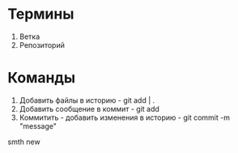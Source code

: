 # Термины

1. Ветка
2. Репозиторий

# Команды

1. Добавить файлы в историю - git add <file> | .
2. Добавить сообщение в коммит - git add
3. Коммитить - добавить изменения в историю - git commit -m "message"

smth new

